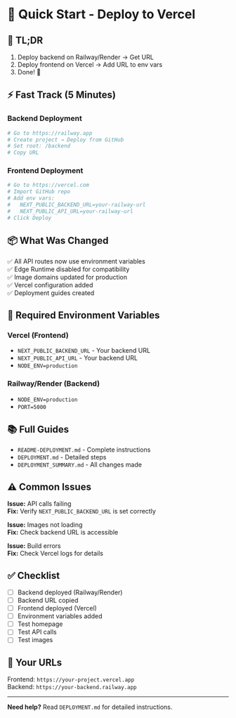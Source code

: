 # 🚀 Quick Start - Deploy to Vercel

## 📝 TL;DR

1. Deploy backend on Railway/Render → Get URL
2. Deploy frontend on Vercel → Add URL to env vars
3. Done! 🎉

## ⚡ Fast Track (5 Minutes)

### Backend Deployment
```bash
# Go to https://railway.app
# Create project → Deploy from GitHub
# Set root: /backend
# Copy URL
```

### Frontend Deployment
```bash
# Go to https://vercel.com
# Import GitHub repo
# Add env vars:
#   NEXT_PUBLIC_BACKEND_URL=your-railway-url
#   NEXT_PUBLIC_API_URL=your-railway-url
# Click Deploy
```

## 📦 What Was Changed

✅ All API routes now use environment variables  
✅ Edge Runtime disabled for compatibility  
✅ Image domains updated for production  
✅ Vercel configuration added  
✅ Deployment guides created  

## 🔐 Required Environment Variables

### Vercel (Frontend)
- `NEXT_PUBLIC_BACKEND_URL` - Your backend URL
- `NEXT_PUBLIC_API_URL` - Your backend URL
- `NODE_ENV=production`

### Railway/Render (Backend)
- `NODE_ENV=production`
- `PORT=5000`

## 📚 Full Guides

- `README-DEPLOYMENT.md` - Complete instructions
- `DEPLOYMENT.md` - Detailed steps
- `DEPLOYMENT_SUMMARY.md` - All changes made

## ⚠️ Common Issues

**Issue:** API calls failing  
**Fix:** Verify `NEXT_PUBLIC_BACKEND_URL` is set correctly

**Issue:** Images not loading  
**Fix:** Check backend URL is accessible

**Issue:** Build errors  
**Fix:** Check Vercel logs for details

## ✅ Checklist

- [ ] Backend deployed (Railway/Render)
- [ ] Backend URL copied
- [ ] Frontend deployed (Vercel)
- [ ] Environment variables added
- [ ] Test homepage
- [ ] Test API calls
- [ ] Test images

## 🎯 Your URLs

Frontend: `https://your-project.vercel.app`  
Backend: `https://your-backend.railway.app`

---

**Need help?** Read `DEPLOYMENT.md` for detailed instructions.

